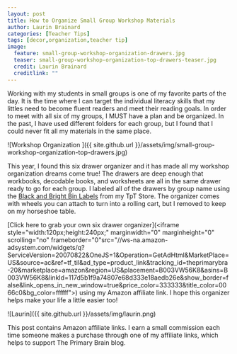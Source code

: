 ```yaml
---
layout: post
title: How to Organize Small Group Workshop Materials
author: Laurin Brainard
categories: [Teacher Tips]
tags: [decor,organization,teacher tip]
image:
  feature: small-group-workshop-organization-drawers.jpg
  teaser: small-group-workshop-organization-top-drawers-teaser.jpg
  credit: Laurin Brainard
  creditlink: ""
---
```

Working with my students in small groups is one of my favorite parts of the day. It is the time where I can target the individual literacy skills that my littles need to become fluent readers and meet their reading goals. In order to meet with all six of my groups, I MUST have a plan and be organized. In the past, I have used different folders for each group, but I found that I could never fit all my materials in the same place. 

![Workshop Organization ]({{ site.github.url }}/assets/img/small-group-workshop-organization-top-drawers.jpg)

This year, I found this six drawer organizer and it has made all my workshop organization dreams come true! The drawers are deep enough that workbooks, decodable books, and worksheets are all in the same drawer ready to go for each group. I labeled all of the drawers by group name using the [Black and Bright Bin Labels](http://bit.ly/2C4g3EQ) from my TpT Store. The organizer comes with wheels you can attach to turn into a rolling cart, but I removed to keep on my horseshoe table. 

[Click here to grab your own six drawer organizer](<iframe style="width:120px;height:240px;" marginwidth="0" marginheight="0" scrolling="no" frameborder="0"src="//ws-na.amazon-adsystem.com/widgets/q?ServiceVersion=20070822&OneJS=1&Operation=GetAdHtml&MarketPlace=US&source=ac&ref=tf_til&ad_type=product_link&tracking_id=theprimarybra-20&marketplace=amazon&region=US&placement=B003VW56K8&asins=B003VW56K8&linkId=117d5b1f9a74807e68d333e18aedb26e&show_border=false&link_opens_in_new_window=true&price_color=333333&title_color=0066c0&bg_color=ffffff"></iframe>) using my Amazon affiliate link. I hope this organizer helps make your life a little easier too!

![Laurin]({{ site.github.url }}/assets/img/laurin.png)

This post contains Amazon affiliate links. I earn a small commission each time someone makes a purchase through one of my affiliate links, which helps to support The Primary Brain blog.